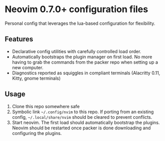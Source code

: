 # Neovim 0.7.0+ configuration files

Personal config that leverages the lua-based configuration for flexibility.

## Features

* Declarative config utilities with carefully controlled load order.
* Automatically bootstraps the plugin manager on first load. No more having to grab the
    commands from the packer repo when setting up a new computer.
* Diagnostics reported as squiggles in compliant terminals (Alacritty 0.11, Kitty, gnome
    terminals)

## Usage

1. Clone this repo somewhere safe
2. Symbolic link ``~/.config/nvim`` to this repo. If porting from an existing config,
   `~/.local/share/nvim` should be cleared to prevent conflicts.
3. Start neovim. The first load should automatically bootstrap the plugins. Neovim should
   be restarted once packer is done downloading and configuring the plugins.
